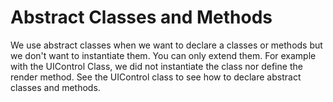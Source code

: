 # Abstract Classes and Methods  

We use abstract classes when we want to declare a classes or methods but we don't want to instantiate them. You can only extend them. For example with the UIControl Class, we did not instantiate the class nor define the render method. See the UIControl class to see how to declare abstract classes and methods.
